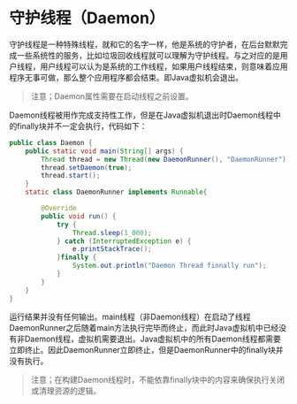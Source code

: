 # 守护线程（Daemon）

守护线程是一种特殊线程，就和它的名字一样，他是系统的守护者，在后台默默完成一些系统性的服务，比如垃圾回收线程就可以理解为守护线程。与之对应的是用户线程，用户线程可以认为是系统的工作线程，如果用户线程结束，则意味着应用程序无事可做，那么整个应用程序都会结束。即Java虚拟机会退出。

> 注意；Daemon属性需要在启动线程之前设置。

Daemon线程被用作完成支持性工作，但是在Java虚拟机退出时Daemon线程中的finally块并不一定会执行，代码如下：

```java
public class Daemon {
    public static void main(String[] args) {
        Thread thread = new Thread(new DaemonRunner(), "DaemonRunner");
        thread.setDaemon(true);
        thread.start();
    }
    static class DaemonRunner implements Runnable{

        @Override
        public void run() {
            try {
                Thread.sleep(1_000);
            } catch (InterruptedException e) {
                e.printStackTrace();
            }finally {
                System.out.println("Daemon Thread finnally run");
            }
        }
    }
}
```

运行结果并没有任何输出。main线程（非Daemon线程）在启动了线程DaemonRunner之后随着main方法执行完毕而终止，而此时Java虚拟机中已经没有非Daemon线程，虚拟机需要退出。Java虚拟机中的所有Daemon线程都需要立即终止。因此DaemonRunner立即终止，但是DaemonRunner中的finally块并没有执行。

> 注意；在构建Daemon线程时，不能依靠finally块中的内容来确保执行关闭或清理资源的逻辑。